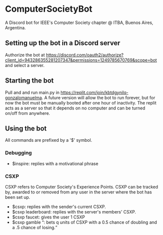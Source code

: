 # ComputerSocietyBot
A Discord bot for IEEE's Computer Society chapter @ ITBA, Buenos Aires, Argentina. 

## Setting up the bot in a Discord server
Authorize the bot at https://discord.com/oauth2/authorize?client_id=943286355281207347&permissions=1249785670769&scope=bot and select a server. 

## Starting the bot 
Pull and and run main.py in https://replit.com/join/kbtdgynilq-gonzalomanuelma. A future version will allow the bot to run forever, but for now the bot must be manually booted after one hour of inactivity. The replit acts as a server so that it depends on no computer and can be turned on/off from anywhere. 

## Using the bot 
All commands are prefixed by a '$' symbol. 

### Debugging
- $inspire: replies with a motivational phrase 

### CSXP 
CSXP refers to Computer Society's Experience Points. CSXP can be tracked by, awarded to or removed from any user in the server where the bot has been set up. 
- $csxp: replies with the sender's current CSXP. 
- $csxp leaderboard: replies with the server's members' CSXP.
- $csxp faucet: gives the user 1 CSXP
- $csxp gamble <q>: bets q units of CSXP with a 0.5 chance of doubling and a .5 chance of losing. 




